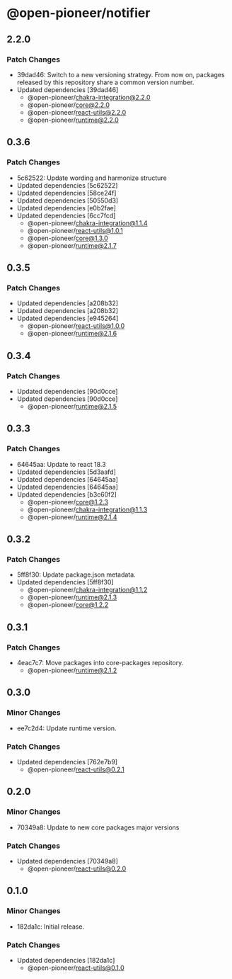 # @open-pioneer/notifier

## 2.2.0

### Patch Changes

-   39dad46: Switch to a new versioning strategy.
    From now on, packages released by this repository share a common version number.
-   Updated dependencies [39dad46]
    -   @open-pioneer/chakra-integration@2.2.0
    -   @open-pioneer/core@2.2.0
    -   @open-pioneer/react-utils@2.2.0
    -   @open-pioneer/runtime@2.2.0

## 0.3.6

### Patch Changes

-   5c62522: Update wording and harmonize structure
-   Updated dependencies [5c62522]
-   Updated dependencies [58ce24f]
-   Updated dependencies [50550d3]
-   Updated dependencies [e0b2fae]
-   Updated dependencies [6cc7fcd]
    -   @open-pioneer/chakra-integration@1.1.4
    -   @open-pioneer/react-utils@1.0.1
    -   @open-pioneer/core@1.3.0
    -   @open-pioneer/runtime@2.1.7

## 0.3.5

### Patch Changes

-   Updated dependencies [a208b32]
-   Updated dependencies [a208b32]
-   Updated dependencies [e945264]
    -   @open-pioneer/react-utils@1.0.0
    -   @open-pioneer/runtime@2.1.6

## 0.3.4

### Patch Changes

-   Updated dependencies [90d0cce]
-   Updated dependencies [90d0cce]
    -   @open-pioneer/runtime@2.1.5

## 0.3.3

### Patch Changes

-   64645aa: Update to react 18.3
-   Updated dependencies [5d3aafd]
-   Updated dependencies [64645aa]
-   Updated dependencies [64645aa]
-   Updated dependencies [b3c60f2]
    -   @open-pioneer/core@1.2.3
    -   @open-pioneer/chakra-integration@1.1.3
    -   @open-pioneer/runtime@2.1.4

## 0.3.2

### Patch Changes

-   5ff8f30: Update package.json metadata.
-   Updated dependencies [5ff8f30]
    -   @open-pioneer/chakra-integration@1.1.2
    -   @open-pioneer/runtime@2.1.3
    -   @open-pioneer/core@1.2.2

## 0.3.1

### Patch Changes

-   4eac7c7: Move packages into core-packages repository.
    -   @open-pioneer/runtime@2.1.2

## 0.3.0

### Minor Changes

-   ee7c2d4: Update runtime version.

### Patch Changes

-   Updated dependencies [762e7b9]
    -   @open-pioneer/react-utils@0.2.1

## 0.2.0

### Minor Changes

-   70349a8: Update to new core packages major versions

### Patch Changes

-   Updated dependencies [70349a8]
    -   @open-pioneer/react-utils@0.2.0

## 0.1.0

### Minor Changes

-   182da1c: Initial release.

### Patch Changes

-   Updated dependencies [182da1c]
    -   @open-pioneer/react-utils@0.1.0
